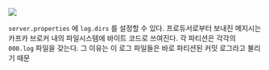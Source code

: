 ![](Pasted%20image%2020241114095023.png)

`server.properties` 에 `log.dirs` 를 설정할 수 있다.
프로듀서로부터 보내진 메지시는 카프카 브로커 내의 파일시스템에 바이트 코드로 쓰여진다.
각 파티션은 각각의 `000.log` 파일을 갖는다. 그 이유는 이 로그 파일들은 바로 파티션된 커밋 로그라고 불리기 때문